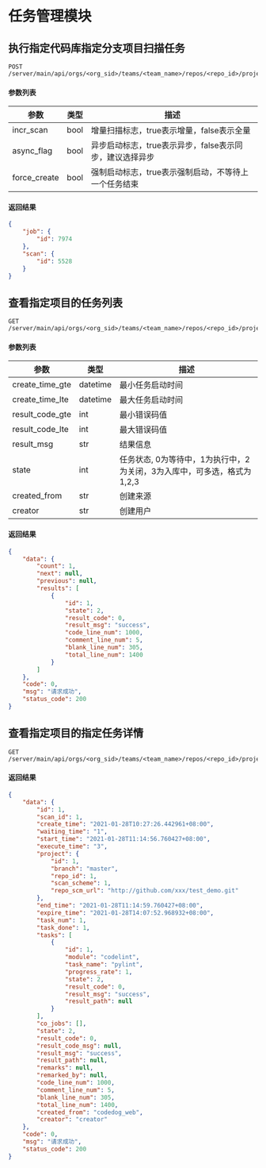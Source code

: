 # 任务管理模块

## 执行指定代码库指定分支项目扫描任务

```
POST /server/main/api/orgs/<org_sid>/teams/<team_name>/repos/<repo_id>/projects/<project_id>/scans/create/
```

#### 参数列表
| 参数 | 类型 | 描述 |
| --- | --- | --- |
| incr_scan | bool | 增量扫描标志，true表示增量，false表示全量 |
| async_flag | bool | 异步启动标志，true表示异步，false表示同步，建议选择异步 |
| force_create | bool | 强制启动标志，true表示强制启动，不等待上一个任务结束 |

#### 返回结果
```JSON
{
    "job": {
        "id": 7974
    },
    "scan": {
        "id": 5528
    }
}
```

## 查看指定项目的任务列表
```
GET /server/main/api/orgs/<org_sid>/teams/<team_name>/repos/<repo_id>/projects/<project_id>/jobs/
```

#### 参数列表

| 参数 | 类型 | 描述 |
| --- | --- | --- |
| create_time_gte | datetime | 最小任务启动时间 |
| create_time_lte | datetime | 最大任务启动时间 |
| result_code_gte | int | 最小错误码值 |
| result_code_lte | int | 最大错误码值 |
| result_msg | str | 结果信息 |
| state | int | 任务状态, 0为等待中，1为执行中，2为关闭，3为入库中，可多选，格式为1,2,3 |
| created_from | str | 创建来源 |
| creator | str | 创建用户 |


#### 返回结果
```JSON
{
    "data": {
        "count": 1,
        "next": null,
        "previous": null,
        "results": [
            {
                "id": 1,
                "state": 2,
                "result_code": 0,
                "result_msg": "success",
                "code_line_num": 1000,
                "comment_line_num": 5,
                "blank_line_num": 305,
                "total_line_num": 1400
            }
        ]
    },
    "code": 0,
    "msg": "请求成功",
    "status_code": 200
}
```

## 查看指定项目的指定任务详情

```
GET /server/main/api/orgs/<org_sid>/teams/<team_name>/repos/<repo_id>/projects/<project_id>/jobs/<job_id>/detail/
```

#### 返回结果
```JSON
{
    "data": {
        "id": 1,
        "scan_id": 1,
        "create_time": "2021-01-28T10:27:26.442961+08:00",
        "waiting_time": "1",
        "start_time": "2021-01-28T11:14:56.760427+08:00",
        "execute_time": "3",
        "project": {
            "id": 1,
            "branch": "master",
            "repo_id": 1,
            "scan_scheme": 1,
            "repo_scm_url": "http://github.com/xxx/test_demo.git"
        },
        "end_time": "2021-01-28T11:14:59.760427+08:00",
        "expire_time": "2021-01-28T14:07:52.968932+08:00",
        "task_num": 1,
        "task_done": 1,
        "tasks": [
            {
                "id": 1,
                "module": "codelint",
                "task_name": "pylint",
                "progress_rate": 1,
                "state": 2,
                "result_code": 0,
                "result_msg": "success",
                "result_path": null
            }
        ],
        "co_jobs": [],
        "state": 2,
        "result_code": 0,
        "result_code_msg": null,
        "result_msg": "success",
        "result_path": null,
        "remarks": null,
        "remarked_by": null,
        "code_line_num": 1000,
        "comment_line_num": 5,
        "blank_line_num": 305,
        "total_line_num": 1400,
        "created_from": "codedog_web",
        "creator": "creator"
    },
    "code": 0,
    "msg": "请求成功",
    "status_code": 200
}
```

